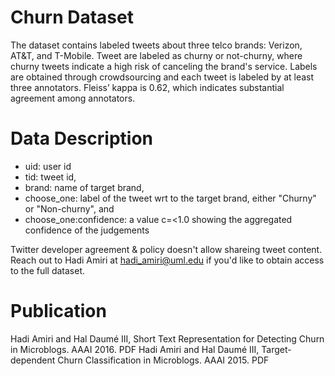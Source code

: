 # Churn Dataset
The dataset contains labeled tweets about three telco brands: Verizon, AT&T, and T-Mobile. Tweet are labeled as churny or not-churny, where churny tweets indicate a high risk of canceling the brand's service. Labels are obtained through crowdsourcing and each tweet is labeled by at least three annotators. Fleiss’ kappa is 0.62, which indicates substantial agreement among annotators. 

# Data Description

- uid: user id
- tid: tweet id,
- brand: name of target brand,
- choose_one: label of the tweet wrt to the target brand, either "Churny" or "Non-churny", and
- choose_one:confidence: a value c=<1.0 showing the aggregated confidence of the judgements

Twitter developer agreement & policy doesn't allow shareing tweet content. Reach out to Hadi Amiri at hadi_amiri@uml.edu if you'd like to obtain access to the full dataset. 
 
# Publication
Hadi Amiri and Hal Daumé III, Short Text Representation for Detecting Churn in Microblogs. AAAI 2016. PDF
Hadi Amiri and Hal Daumé III, Target-dependent Churn Classification in Microblogs. AAAI 2015. PDF
